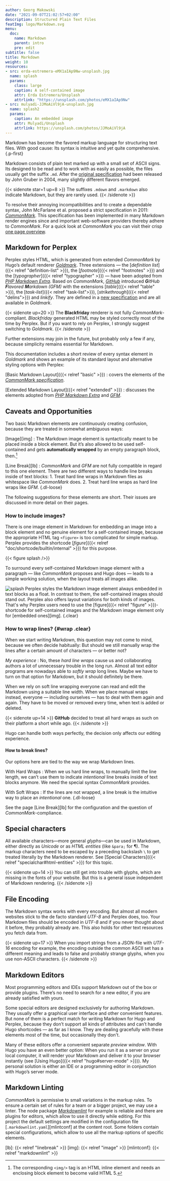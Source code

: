 ```yaml
---
author: Georg Makowski
date: "2021-09-07T21:02:57+02:00"
description: Structured Plain Text Files
featImg: logo/Markdown.svg
menu:
  doc:
    name: Markdown
    parent: intro
    pre: edit
subtitle: false
title: Markdown
weight: 10
resources:
- src: erda-estremera-eMX1aIAp9Nw-unsplash.jpg
  name: splash
  params:
    class: large
    caption: A self-contained image
    attr: Erda Estremera/Unsplash
    attrlink: "https://unsplash.com/photos/eMX1aIAp9Nw"
- src: mulyadi-JJMoAiVl9jA-unsplash.jpg
  name: splash2
  params:
    caption: An embedded image
    attr: Mulyadi/Unsplash
    attrlink: https://unsplash.com/photos/JJMoAiVl9jA
---
```


Markdown has become the favored markup language for structuring text files. With good cause: Its syntax is intuitive and yet quite comprehensive.
{.p-first} <!--more-->

Markdown consists of plain text marked up with a small set of ASCII signs. Its designed to be read and to work with as easily as possible, the files usually get the suffix `.md`. After the [original specification][omd] had been released by John Gruber in 2004, many slightly different flavors emerged.

{{< sidenote star=1 up=8 >}}
The suffixes `.mdown` and `.markdown` also indicate Markdown, but they are rarely used.
{{< /sidenote >}}

To resolve their annoying incompatibilities and to create a dependable syntax, John Mc&hairsp;Farlane et al. proposed a strict  specification in 2011: [_CommonMark_][cmark]. This specification has been implemented in many Markdown render engines since and important web-software providers thereby adhere to _CommonMark_. For a quick look at _CommonMark_ you can visit their crisp [one page overview](https://CommonMark.org/help).

## Markdown for Perplex

Perplex styles HTML, which is generated from extended _CommonMark_ by Hugo’s default renderer [_Goldmark_][gmark]. Three extensions — the [_definition list_]({{< relref "definition-list" >}}), the [_footnote_]({{< relref "footnotes" >}}) and the [_typographer_]({{< relref "typographer" >}}) — have been adopted from [_PHP Markdown Extra_][phpmex]. Based on _CommonMark_, [_GitHub_](https://github.com) introduced _**G**itHub **F**lavored **M**arkdown (GFM)_ with the extensions [_table_]({{< relref "table" >}}), the [_task-list_]({{< relref "task-list">}}), [_strikethrough_]({{< relref "delins">}}) and _linkify_. They are defined in a [new specification][gfmspec] and are all available in _Goldmark_.

{{< sidenote up=20 >}}
The **Blackfriday** renderer is not fully _CommonMark_-compliant. _Black&shy;fri&shy;day_ generated HTML may be styled correctly most of the time by Perplex. But if you want to rely on Perplex, I strongly suggest switching to _Goldmark_.
{{< /sidenote >}}

Further extensions may join in the future, but probably only a few if any, because simplicity remains essential for Markdown.

This documentation includes a short review of every syntax element in _Goldmark_ and shows an example of its standard layout and alternative styling options with Perplex:

[Basic Markdown Layout]({{< relref "basic" >}})
: covers the elements of the [_CommonMark specification_][cmark].

[Extended Markdown Layout]({{< relref "extended" >}})
: discusses the elements adopted from [_PHP Markdown Extra_][phpmex] and [_GFM_][gfmspec].

## Caveats and Opportunities

Two basic Markdown elements are continuously creating confusion, because they are treated in somewhat ambiguous ways:

[Image][img]
: The Markdown image element is syntactically meant to be placed inside a block element. But it’s also allowed to be used self-contained and gets **automatically wrapped** by an empty paragraph block, then.[^1]

[Line Break][lb]
: _CommonMark_ and _GFM_ are not fully compatible in regard to this one element. There are two different ways to handle line breaks inside of text blocks:
    1. Treat hard line wraps in Markdown files as whitespace like _CommonMark_ does.
    2. Treat hard line wraps as hard line wraps like _GFM_.
{.dl-loose}

[^TODO]: Explain this continuation indent for description lists.

The following suggestions for these elements are short. Their issues are discussed in more detail on their pages.

[^1]: The corresponding  `<img/>` tag is an HTML inline element and needs an enclosing block element to become valid HTML 5.

### How to include images?

There is one image element in Markdown for embedding an image into a block element and no genuine element for a self-contained image, because the appropriate HTML tag `<figure>` is too complicated for simple markup. Perplex provides the shortcode [_figure_]({{< relref "doc/shortcode/builtin/internal" >}}) for this purpose.

{{< figure splash />}}

To surround every self-contained Markdown image element with a paragraph — like _CommonMark_ proposes and Hugo does — leads to a simple working solution, when the layout treats all images alike.

![splash](splash2) Perplex styles the Markdown image element always embedded in text blocks as a float. In contrast to them, the self-contained images should stand out. Perplex also offers layout variations for both kinds of images. That's why Perplex users need to use the  [figure]({{< relref "figure" >}})-shortcode for self-contained images and the Markdown image element only for [embedded ones][img].
{.clear}

### How to wrap lines? {#wrap .clear}

When we start writing Markdown, this question may not come to mind, because we often decide habitually: But should we still manually wrap the lines after a certain amount of characters — or better not?

_My experience_ : No, these _hard line wraps_ cause us and collaborating authors a lot of unnecessary trouble in the long run. Almost all text editor programs are nowadays able to _softly wrap_ long lines. Maybe we have to turn on that option for Markdown, but it should definitely be there.

When we rely on soft line wrapping everyone can read and edit the Markdown using a suitable line width. When we place manual wraps instead, everyone — including ourselves — has to deal with them again and again. They have to be moved or removed every time, when text is added or deleted.

{{< sidenote up=14 >}}
**GitHub** decided to treat all hard wraps as such on their platform a short while ago.
{{< /sidenote >}}

Hugo can handle both ways perfectly, the decision only affects our editing experience.

#### How to break lines?

Our options here are tied to the way we wrap Markdown lines.

With Hard Wraps
: When we us hard line wraps, to manually limit the line length, we can’t use them to indicate _intentional_ line breaks inside of text blocks anymore. We need the special syntax _CommonMark_ provides.

With Soft Wraps
: If the lines are not wrapped, a line break is the intuitive way to place an _intentional_ one.
{.dl-loose}

See the page [Line Break][lb] for the configuration and the question of _CommonMark_-compliance.

## Special characters
All available characters—more general _glyphs_—can be used in Markdown, either directly as _Unicode_ or as _HTML entities_ (like `&para;` for &para;). The markup characters need to be escaped by a preceding backslash `\` to get treated literally by the Markdown renderer. See [Special Characters]({{< relref "specialchar#html-entities" >}}) for this topic.

{{< sidenote up=14 >}}
You can still get into trouble with glyphs, which are missing in the fonts of your website. But this is a general issue independent of Markdown rendering.
{{< /sidenote >}}

## File Encoding
The Markdown syntax works with every encoding. But almost all modern websites stick to the de facto standard _UTF-8_ and Perplex does, too. Your Markdown files should be encoded in _UTF-8_ and if you never thought about it before, they probably already are. This also holds for other text resources you fetch data from.

{{< sidenote up=17 >}}
When you import strings from a JSON-file with _UTF-16_ encoding for example, the encoding outside the common ASCII set has a different meaning and leads to false and probably strange glyphs, when you use non-ASCII characters.
{{< /sidenote >}}

## Markdown Editors
Most programming editors and IDEs support Markdown out of the box or provide plugins. There’s no need to search for a new editor, if you are already satisfied with yours.

Some special editors are designed exclusively for authoring Markdown. They usually offer a graphical user interface and other convenient features. But none of them is a perfect match for writing Markdown for Hugo and Perplex, because they don’t support all kinds of attributes and can’t handle Hugo shortcodes — as far as I know. They are dealing gracefully with these elements most of the time, but occasionally they don't.

Many of these editors offer a convenient separate _preview window_. With Hugo you have an even better option: When you run it as a server on your local computer, it will render your Markdown and deliver it to your browser instantly (see [Using Hugo]({{< relref "hugo#server-mode"  >}})). My personal solution is either an IDE or a programming editor in conjunction with Hugo’s server mode.

## Markdown Linting
_CommonMark_ is permissive to small variations in the markup rules. To ensure a certain set of rules for a team or a bigger project, we may use a linter. The node package [_Markdownlint_][mlint] for example is reliable and there are plugins for editors, which allow to use it directly while editing. For this project the default settings are modified in the configuration file [`.markdownlint.yaml`][mlintconf] at the content root. Some folders contain special configurations, which allow to use all the markup options of specific elements.  

[omd]: https://daringfireball.net/projects/markdown/ "Markdown project site by John Gruber"
[cmark]: https://CommonMark.org "CommonMark project site"
[gmark]: https://github.com/yuin/goldmark "Goldmark repository"
[phpmex]: https://michelf.ca/projects/php-markdown/extra/ "PHP Markdown Extra site"
[gfmspec]: https://github.github.com/gfm "GitHub Flavored Markdown Specification"
[mlint]: https://github.com/DavidAnson/markdownlint "Markdownlint"
[lb]: {{< relref "linebreak" >}}
[img]: {{< relref "image" >}}
[mlintconf]: {{< relref "markdownlint" >}}
